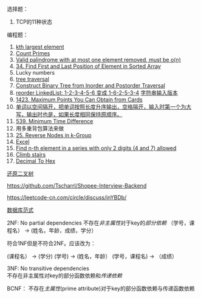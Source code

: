 选择题：

1. TCP的11种状态


编程题：

1. [kth largest element](https://leetcode.com/problems/kth-largest-element-in-an-array/)
2. [Count Primes](https://leetcode.com/problems/count-primes/)
3. [Valid palindrome with at most one element removed, must be o(n)](https://leetcode.com/problems/valid-palindrome-ii/)
4. [34. Find First and Last Position of Element in Sorted Array](https://leetcode.com/problems/find-first-and-last-position-of-element-in-sorted-array/)
5. Lucky numbers
6. [tree traversal](/基础模板/二叉树遍历)
7. [Construct Binary Tree from Inorder and Postorder Traversal](https://leetcode.com/problems/construct-binary-tree-from-inorder-and-postorder-traversal/)
8. [reorder LinkedList: 1-2-3-4-5-6 变成 1-6-2-5-3-4](https://leetcode.com/problems/reorder-list/)  [字符串输入版本](ReorderListString.java)
9. [1423. Maximum Points You Can Obtain from Cards](https://leetcode.com/problems/maximum-points-you-can-obtain-from-cards/)
10. [单词以空间隔开，把单词按照长度升序输出，空格隔开，输入时第一个为大写，输出时也是，如果长度相同保持原顺序。](ProcessWords.java)
11. [539. Minimum Time Difference](https://leetcode.com/problems/minimum-time-difference/)
12. 用多重背包算法来做
13. [25. Reverse Nodes in k-Group](https://leetcode.com/problems/reverse-nodes-in-k-group/)
14. [Excel](Excel.java)
15. [Find n-th element in a series with only 2 digits (4 and 7) allowed](FindNth.java)
16. [Climb stairs](https://leetcode.com/problems/climbing-stairs/submissions/)
17. [Decimal To Hex](DecimalToHex.java)

[还原二叉树](https://www.jianshu.com/p/2943a21d2a99)


https://github.com/Tscharrl/Shopee-Interview-Backend


https://leetcode-cn.com/circle/discuss/inYBDb/


[数据库范式](https://www.zhihu.com/question/24696366)

2NF: No partial dependencies
不存在*非主属性*对于key的*部分依赖*
（学号，课程名） -> (姓名，年龄，成绩，学分）

符合1NF但是不符合2NF。应该改为：

(课程名） -> (学分)
(学号) -> (姓名，年龄）
(学号，课程名) -> （成绩）

3NF: No transitive dependencies   
不存在非主属性对key的部分函数依赖和*传递依赖*

BCNF： 不存在*主属性*(prime attribute)对于key的部分函数依赖与传递函数依赖
